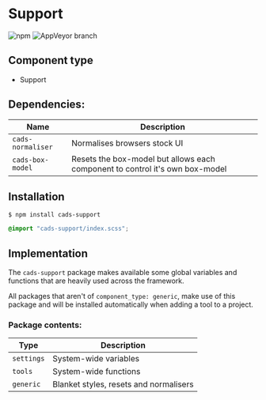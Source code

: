 # Support

![npm](https://img.shields.io/npm/v/:package.svg)
![AppVeyor branch](https://img.shields.io/appveyor/ci/:user/:repo/:branch.svg)

## Component type

- Support

## Dependencies:

| Name              | Description                                                                  |
| ----------------- | ---------------------------------------------------------------------------- |
| `cads-normaliser` | Normalises browsers stock UI                                                 |
| `cads-box-model`  | Resets the box-model but allows each component to control it's own box-model |

## Installation

```
$ npm install cads-support
```

```scss
@import "cads-support/index.scss";
```

## Implementation

The `cads-support` package makes available some global variables and functions that are heavily used across the framework.

All packages that aren't of `component_type: generic`, make use of this package and will be installed automatically when adding a tool to a project.

### Package contents:

| Type       | Description                            |
| ---------- | -------------------------------------- |
| `settings` | System-wide variables                  |
| `tools`    | System-wide functions                  |
| `generic`  | Blanket styles, resets and normalisers |
